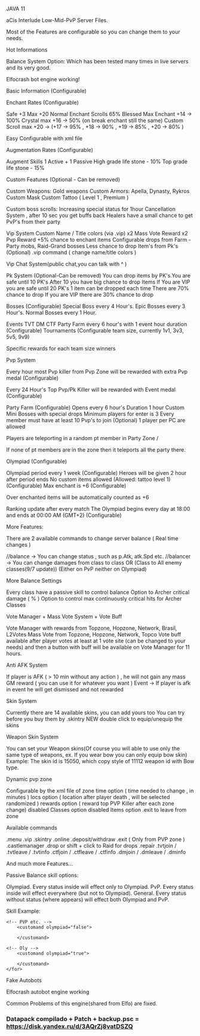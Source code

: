 JAVA 11

aCis Interlude Low-Mid-PvP Server Files.

Most of the Features are configurable so you can change them to your needs.

Hot Informations

Balance System Option: Which has been tested many times in live servers and its very good.

Elfocrash bot engine working!

Basic Information (Configurable)

Enchant Rates (Configurable)

Safe +3 Max +20 Normal Enchant Scrolls 65% Blessed Max Enchant +14 -> 100% Crystal max +16 -> 50% (on break enchant still the same) Custom Scroll max +20 -> (+17 -> 95% , +18 -> 90% , +19 -> 85% , +20 -> 80% )

Easy Configurable with xml file

Augmentation Rates (Configurable)

Augment Skills 1 Active + 1 Passive High grade life stone - 10% Top grade life stone - 15%

Custom Features (Optional - Can be removed)

Custom Weapons: Gold weapons Custom Armors: Apella, Dynasty, Rykros Custom Mask Custom Tattoo ( Level 1 , Premium )

Custom boss scrolls: Increasing special status for 1hour Cancellation System , after 10 sec you get buffs back Healers have a small chance to get PvP's from their party

Vip System Custom Name / Title colors (via .vip) x2 Mass Vote Reward x2 Pvp Reward +5% chance to enchant items Configurable drops from Farm - Party mobs, Raid-Grand bosses Less chance to drop Item's from Pk's (Optional) .vip command ( change name/title colors )

Vip Chat System(public chat,you can talk with ^ )

Pk System (Optional-Can be removed) You can drop items by PK's.You are safe until 10 PK's After 10 you have big chance to drop Items If You are VIP you are safe until 20 PK's 1 item can be dropped each time There are 70% chance to drop If you are VIP there are 30% chance to drop

Bosses (Configurable) Special Boss every 4 Hour's. Epic Bosses every 3 Hour's. Normal Bosses every 1 Hour.

Events TVT DM CTF Party Farm every 6 hour's with 1 event hour duration (Configurable) Tournaments (Configurable team size, currently 1v1, 3v3, 5v5, 9v9)

Specific rewards for each team size winners

Pvp System

Every hour most Pvp killer from Pvp Zone will be rewarded with extra Pvp medal (Configurable)

Every 24 Hour's Top Pvp/Pk Killer will be rewarded with Event medal (Configurable)

Party Farm (Configurable) Opens every 6 hour's Duration 1 hour Custom Mini Bosses with special drops Minimum players for enter is 3 Every member must have at least 10 Pvp's to join (Optional) 1 player per PC are allowed

Players are teleporting in a random pt member in Party Zone /

If none of pt members are in the zone then it teleports all the party there.

Olympiad (Configurable)

Olympiad period every 1 week (Configurable) Heroes will be given 2 hour after period ends No custom items allowed (Allowed: tattoo level 1) (Configurable) Max enchant is +6 (Configurable)

Over enchanted items will be automatically counted as +6

Ranking update after every match The Olympiad begins every day at 18:00 and ends at 00:00 AM (GMT+2) (Configurable)

More Features:

There are 2 available commands to change server balance ( Real time changes )

//balance -> You can change status , such as p.Atk, atk.Spd etc. //balancer -> You can change damages from class to class OR (Class to All enemy classes(9/7 update)) (Either on PvP neither on Olympiad)

More Balance Settings

Every class have a passive skill to control balance Option to Archer critical damage ( % ) Option to control max continuously critical hits for Archer Classes

Vote Manager + Mass Vote System + Vote Buff

Vote Manager with rewards from Topzone, Hopzone, Network, Brasil, L2Votes Mass Vote from Topzone, Hopzone, Network, Topco Vote buff available after player votes at least at 1 vote site (can be changed to your needs) and then a button with buff will be available on Vote Manager for 11 hours.

Anti AFK System

If player is AFK ( > 10 min without any action ) , he will not gain any mass GM reward ( you can use it for whatever you want ) Event -> If player is afk in event he will get dismissed and not rewarded

Skin System

Currently there are 14 available skins, you can add yours too You can try before you buy them by .skintry NEW double click to equip/unequip the skins

Weapon Skin System

You can set your Weapon skins(Of course you will able to use only the same type of weapons, ex. If you wear bow you can only equip bow skin) Example: The skin id is 15050, which copy style of 11112 weapon id with Bow type.

Dynamic pvp zone

Configurable by the xml file of zone time option ( time needed to change , in minutes ) locs option ( location after player death , will be selected randomized ) rewards option ( reward top PVP Killer after each zone change) disabled Classes option disabled Items option .exit to leave from zone

Available commands

.menu .vip .skintry .online .deposit/withdraw .exit ( Only from PVP zone ) .castlemanager .drop or shift + click to Raid for drops .repair .tvtjoin / .tvtleave / .tvtinfo .ctfjoin / .ctfleave / .ctfinfo .dmjoin / .dmleave / .dminfo

And much more Features...

Passive Balance skill options:

Olympiad. Every status inside will effect only to Olympiad. PvP. Every status inside will effect everywhere (but not to Olympiad). General. Every status without status (where appears) will effect both Olympiad and PvP.

Skill Example:

<skill id="10050" levels="1" name="duelist">
    <set name="target" val="TARGET_SELF"/>
    <set name="skillType" val="BUFF"/>
    <set name="operateType" val="OP_PASSIVE"/>
    <for>
    <!-- General -->

    <!-- PVP etc. -->
        <customand olympiad="false">
           
        </customand>    

    <!-- Oly -->
        <customand olympiad="true">
            
        </customand>    
    </for>
</skill>
Fake Autobots

Elfocrash autobot engine working

Common Problems of this engine(shared from Elfo) are fixed.



### Datapack compilado + Patch + backup.psc = https://disk.yandex.ru/d/3AQrZj8vatDSZQ

